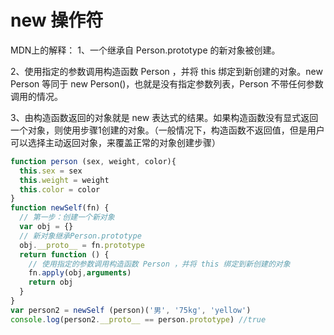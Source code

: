 # new 操作符

MDN上的解释：
1、一个继承自 Person.prototype 的新对象被创建。

2、使用指定的参数调用构造函数 Person ，并将 this 绑定到新创建的对象。new Person 等同于 new Person()，也就是没有指定参数列表，Person 不带任何参数调用的情况。

3、由构造函数返回的对象就是 new 表达式的结果。如果构造函数没有显式返回一个对象，则使用步骤1创建的对象。（一般情况下，构造函数不返回值，但是用户可以选择主动返回对象，来覆盖正常的对象创建步骤）

```js
function person (sex, weight, color){
  this.sex = sex
  this.weight = weight
  this.color = color
}
function newSelf(fn) {
  // 第一步：创建一个新对象
  var obj = {}
  // 新对象继承Person.prototype
  obj.__proto__ = fn.prototype
  return function () {
    // 使用指定的参数调用构造函数 Person ，并将 this 绑定到新创建的对象
    fn.apply(obj,arguments)
    return obj
  }
}
var person2 = newSelf (person)('男', '75kg', 'yellow')
console.log(person2.__proto__ == person.prototype) //true
```